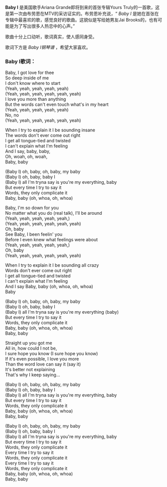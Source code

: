 

**Baby I** 是美国歌手Ariana Grande即将到来的首张专辑Yours
Truly的一首歌，这是第一次由布劳恩在MTV的采访证实的。布劳恩补充说，“ _Baby I_
是她在首张在专辑中最喜欢的歌，感觉良好的歌曲。这貌似是写给她男友Jai Brooks的，也有可能是为了写出很多人热恋中的心声。”

歌曲十分上口动听，歌词真实，使人感同身受。

歌词下方是 _Baby I钢琴谱_ ，希望大家喜欢。

### Baby I歌词：

Baby, I got love for thee  
So deep inside of me  
I don't know where to start  
(Yeah, yeah, yeah, yeah, yeah)  
(Yeah, yeah, yeah, yeah, yeah, yeah)  
I love you more than anything  
But the words can't even touch what's in my heart  
(Yeah, yeah, yeah, yeah, yeah)  
No, no  
(Yeah, yeah, yeah, yeah, yeah, yeah)

When I try to explain it I be sounding insane  
The words don't ever come out right  
I get all tongue-tied and twisted  
I can't explain what I'm feeling  
And I say, baby, baby,  
Oh, woah, oh, woah,  
Baby, baby

(Baby I) oh, baby, oh, baby, my baby  
(Baby I) oh, baby, baby I  
(Baby I) all I'm tryna say is you're my everything, baby  
But every time I try to say it  
Words, they only complicate it  
Baby, baby (oh, whoa, oh, whoa)

Baby, I'm so down for you  
No matter what you do (real talk), I'll be around  
(Yeah, yeah, yeah, yeah, yeah,)  
(Yeah, yeah, yeah, yeah, yeah, yeah)  
Oh, baby  
See Baby, I been feelin' you  
Before I even knew what feelings were about  
(Yeah, yeah, yeah, yeah, yeah,)  
Oh, baby  
(Yeah, yeah, yeah, yeah, yeah, yeah)

When I try to explain it I be sounding all crazy  
Words don't ever come out right  
I get all tongue-tied and twisted  
I can't explain what I'm feeling  
And I say Baby, baby (oh, whoa, oh, whoa)  
Baby

(Baby I) oh, baby, oh, baby, my baby  
(Baby I) oh, baby, baby I  
(Baby I) all I'm tryna say is you're my everything (baby)  
But every time I try to say it  
Words, they only complicate it  
Baby, baby (oh, whoa, oh, whoa)  
Baby, baby

Straight up you got me  
All in, how could I not be,  
I sure hope you know (I sure hope you know)  
If it's even possible, I love you more  
Than the word love can say it (say it)  
It's better not explaining  
That's why I keep saying...

(Baby I) oh, baby, oh, baby, my baby  
(Baby I) oh, baby, baby I  
(Baby I) all I'm tryna say is you're my everything, baby  
But every time I try to say it  
Words, they only complicate it  
Baby, baby (oh, whoa, oh, whoa)  
Baby, baby

(Baby I) oh, baby, oh, baby, my baby  
(Baby I) oh, baby, baby I  
(Baby I) all I'm tryna say is you're my everything, baby  
But every time I try to say it  
Words, they only complicate it  
Every time I try to say it  
Words, they only complicate it  
Every time I try to say it  
Words, they only complicate it  
Baby, baby (oh, whoa, oh, whoa)  
Baby, baby

